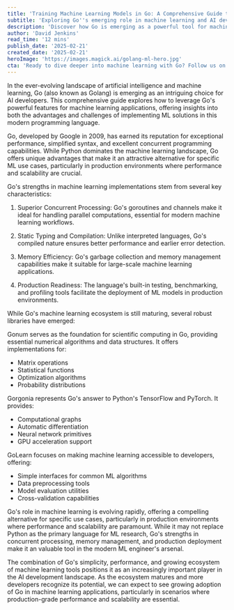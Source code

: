```yaml
---
title: 'Training Machine Learning Models in Go: A Comprehensive Guide to AI Development with Golang'
subtitle: 'Exploring Go''s emerging role in machine learning and AI development'
description: 'Discover how Go is emerging as a powerful tool for machine learning development, offering unique advantages in performance, concurrency, and production deployment. Learn about key ML libraries and best practices for implementing AI solutions with Golang.'
author: 'David Jenkins'
read_time: '12 mins'
publish_date: '2025-02-21'
created_date: '2025-02-21'
heroImage: 'https://images.magick.ai/golang-ml-hero.jpg'
cta: 'Ready to dive deeper into machine learning with Go? Follow us on LinkedIn for regular updates on Go programming, machine learning innovations, and expert insights from our development team.'
---
```


In the ever-evolving landscape of artificial intelligence and machine learning, Go (also known as Golang) is emerging as an intriguing choice for AI developers. This comprehensive guide explores how to leverage Go's powerful features for machine learning applications, offering insights into both the advantages and challenges of implementing ML solutions in this modern programming language.

Go, developed by Google in 2009, has earned its reputation for exceptional performance, simplified syntax, and excellent concurrent programming capabilities. While Python dominates the machine learning landscape, Go offers unique advantages that make it an attractive alternative for specific ML use cases, particularly in production environments where performance and scalability are crucial.

Go's strengths in machine learning implementations stem from several key characteristics:

1. Superior Concurrent Processing: Go's goroutines and channels make it ideal for handling parallel computations, essential for modern machine learning workflows.

2. Static Typing and Compilation: Unlike interpreted languages, Go's compiled nature ensures better performance and earlier error detection.

3. Memory Efficiency: Go's garbage collection and memory management capabilities make it suitable for large-scale machine learning applications.

4. Production Readiness: The language's built-in testing, benchmarking, and profiling tools facilitate the deployment of ML models in production environments.

While Go's machine learning ecosystem is still maturing, several robust libraries have emerged:

Gonum serves as the foundation for scientific computing in Go, providing essential numerical algorithms and data structures. It offers implementations for:

- Matrix operations
- Statistical functions
- Optimization algorithms
- Probability distributions

Gorgonia represents Go's answer to Python's TensorFlow and PyTorch. It provides:

- Computational graphs
- Automatic differentiation
- Neural network primitives
- GPU acceleration support

GoLearn focuses on making machine learning accessible to developers, offering:

- Simple interfaces for common ML algorithms
- Data preprocessing tools
- Model evaluation utilities
- Cross-validation capabilities

Go's role in machine learning is evolving rapidly, offering a compelling alternative for specific use cases, particularly in production environments where performance and scalability are paramount. While it may not replace Python as the primary language for ML research, Go's strengths in concurrent processing, memory management, and production deployment make it an valuable tool in the modern ML engineer's arsenal.

The combination of Go's simplicity, performance, and growing ecosystem of machine learning tools positions it as an increasingly important player in the AI development landscape. As the ecosystem matures and more developers recognize its potential, we can expect to see growing adoption of Go in machine learning applications, particularly in scenarios where production-grade performance and scalability are essential.